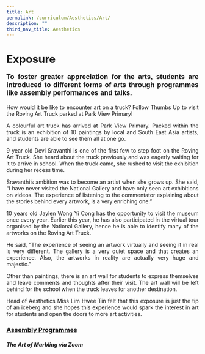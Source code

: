 ```yaml
---
title: Art
permalink: /curriculum/Aesthetics/Art/
description: ""
third_nav_title: Aesthetics
---
```

# **Exposure**

<font size="4" face="arial, sans-serif">
<p align="justify"><b>To foster greater appreciation for the arts, students are introduced to different forms of arts through programmes like assembly performances and talks.</b></p></font>

<p align="justify">How would it be like to encounter art on a truck? Follow Thumbs Up to visit the Roving Art Truck parked at Park View Primary!</p>

<p align="justify">A colourful art truck has arrived at Park View Primary. Packed within the truck is an exhibition of 10 paintings by local and South East Asia artists, and students are able to see them all at one go. </p>

<p align="justify">9 year old Devi Sravanthi is one of the first few to step foot on the Roving Art Truck. She heard about the truck previously and was eagerly waiting for it to arrive in school. When the truck came, she rushed to visit the exhibition during her recess time. </p>

<p  align="justify">Sravanthi’s ambition was to become an artist when she grows up. She said, “I have never visited the National Gallery and have only seen art exhibitions on videos. The experience of listening to the commentator explaining about the stories behind every artwork, is a very enriching one.”</p>

<p  align="justify">10 years old Jaylen Wong Yi Cong has the opportunity to visit the museum once every year. Earlier this year, he has also participated in the virtual tour organised by the National Gallery, hence he is able to identify many of the artworks on the Roving Art Truck.</p>

<p  align="justify">He said, “The experience of seeing an artwork virtually and seeing it in real is very different. The gallery is a very quiet space and that creates an experience. Also, the artworks in reality are actually very huge and majestic.”</p>

<p  align="justify">Other than paintings, there is an art wall for students to express themselves and leave comments and thoughts after their visit. The art wall will be left behind for the school when the truck leaves for another destination.</p>

<p  align="justify">Head of Aesthetics Miss Lim Hwee Tin felt that this exposure is just the tip of an iceberg and she hopes this experience would spark the interest in art for students and open the doors to more art activities.</p>

### <u>Assembly Programmes</u>
#### <i>The Art of Marbling via Zoom</i>

